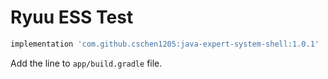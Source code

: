 # Ryuu ESS Test

```js
implementation 'com.github.cschen1205:java-expert-system-shell:1.0.1'
```
Add the line to `app/build.gradle` file.
